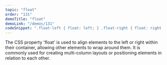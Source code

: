 ```yaml
---
topic: "float"
order: "131"
demoTitle: "float"
demoLink: "/demos/131"
codeSnippet: ".float-left { float: left; } .float-right { float: right; }"
---
```


The CSS property 'float' is used to align elements to the left or right within their container, allowing other elements to wrap around them. It is commonly used for creating multi-column layouts or positioning elements in relation to each other.
<br />
